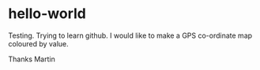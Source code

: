 # hello-world

Testing. Trying to learn github. I would like to make a GPS co-ordinate map coloured by value.

Thanks
Martin
